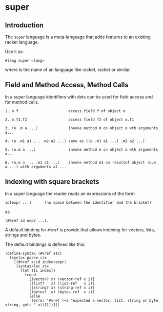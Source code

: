 # super

## Introduction

The `super` language is a meta-language that adds features
to an existing racket language.

Use it as:

    #lang super <lang>

where <lang> is the name of an language like racket, racket or similar.



## Field and Method Access, Method Calls

In a super language identifiers with dots can be used for field access
and for method calls.

    1. o.f                       access field f of object o
    
    2. o.f1.f2                   access field f2 of object o.f1
    
    3. (o .m a ...)              invoke method m on object o wth arguments a...
    
    4. (o .m1 a1 ... .m2 a2 ...) same as ((o .m1 a1 ...) .m2 a2 ...)
    
    5. (o.m a ...)               invoke method m on object o wth arguments a... 
    
    6. (o.m a ... .m1 a1 ...)    invoke method m1 on resultof object (o.m a ...) with arguments a2 ... 


## Indexing with square brackets

In a super language the reader reads an expressions of the form

    id[expr ...]      (no space between the identifier and the bracket)

as 

    (#%ref id expr ...).
   
A default binding for `#%ref` is provide that allows indexing for
vectors, lists, strings and bytes.

The default bindings is defined like this:

    (define-syntax (#%ref stx)
      (syntax-parse stx 
        [(#%ref x:id index:expr)
         (syntax/loc stx
           (let ([i index])
             (cond
               [(vector? x) (vector-ref x i)]
               [(list?   x) (list-ref   x i)]
               [(string? x) (string-ref x i)]
               [(bytes?  x) (bytes-ref  x i)]
               [else
                (error '#%ref (~a "expected a vector, list, string or byte string, got: " x))])))]))
